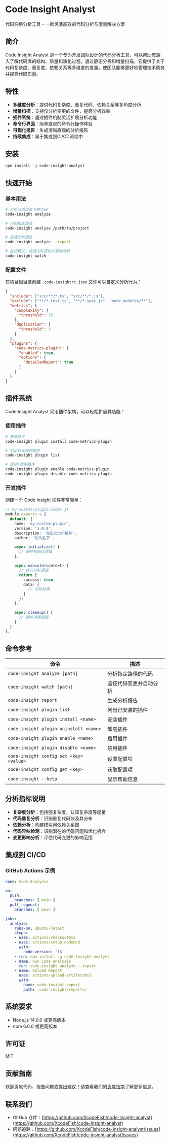 # Code Insight Analyst

代码洞察分析工具 - 一款灵活高效的代码分析与度量解决方案

## 简介

Code Insight Analyst 是一个专为开发团队设计的代码分析工具，可以帮助您深入了解代码库的结构、质量和演化过程。通过静态分析和增量扫描，它提供了关于代码复杂度、重复度、依赖关系等多维度的度量，使团队能够更好地管理技术债务并提高代码质量。

## 特性

- **多维度分析**：提供代码复杂度、重复代码、依赖关系等多角度分析
- **增量扫描**：支持仅分析变更的文件，提高分析效率
- **插件系统**：通过插件机制灵活扩展分析功能
- **命令行界面**：简单直观的命令行操作体验
- **可视化报告**：生成清晰直观的分析报告
- **持续集成**：易于集成到CI/CD流程中

## 安装

```bash
npm install -g code-insight-analyst
```

## 快速开始

### 基本用法

```bash
# 分析当前目录下的代码
code-insight analyze

# 分析指定目录
code-insight analyze /path/to/project

# 生成分析报告
code-insight analyze --report

# 监控模式，检测文件变化并自动分析
code-insight watch
```

### 配置文件

在项目根目录创建 `.code-insightrc.json` 文件可以自定义分析行为：

```json
{
  "include": ["src/**/*.ts", "src/**/*.js"],
  "exclude": ["**/*.test.ts", "**/*.spec.js", "node_modules/**"],
  "metrics": {
    "complexity": {
      "threshold": 15
    },
    "duplication": {
      "threshold": 3
    }
  },
  "plugins": {
    "code-metrics-plugin": {
      "enabled": true,
      "options": {
        "detailedReport": true
      }
    }
  }
}
```

## 插件系统

Code Insight Analyst 采用插件架构，可以轻松扩展其功能：

### 使用插件

```bash
# 安装插件
code-insight plugin install code-metrics-plugin

# 列出已安装的插件
code-insight plugin list

# 启用/禁用插件
code-insight plugin enable code-metrics-plugin
code-insight plugin disable code-metrics-plugin
```

### 开发插件

创建一个 Code Insight 插件非常简单：

```typescript
// my-custom-plugin/index.js
module.exports = {
  default: {
    name: 'my-custom-plugin',
    version: '1.0.0',
    description: '自定义分析插件',
    author: '你的名字',

    async initialize() {
      // 插件初始化逻辑
    },

    async execute(context) {
      // 执行分析逻辑
      return {
        success: true,
        data: {
          // 分析结果
        }
      };
    },

    async cleanup() {
      // 插件清理逻辑
    }
  }
};
```

## 命令参考

| 命令 | 描述 |
|------|------|
| `code-insight analyze [path]` | 分析指定路径的代码 |
| `code-insight watch [path]` | 监控代码变更并自动分析 |
| `code-insight report` | 生成分析报告 |
| `code-insight plugin list` | 列出已安装的插件 |
| `code-insight plugin install <name>` | 安装插件 |
| `code-insight plugin uninstall <name>` | 卸载插件 |
| `code-insight plugin enable <name>` | 启用插件 |
| `code-insight plugin disable <name>` | 禁用插件 |
| `code-insight config set <key> <value>` | 设置配置项 |
| `code-insight config get <key>` | 获取配置项 |
| `code-insight --help` | 显示帮助信息 |

## 分析指标说明

- **复杂度分析**：包括圈复杂度、认知复杂度等度量
- **代码重复分析**：识别重复代码块及其分布
- **依赖分析**：构建模块间依赖关系图
- **代码异味检测**：识别潜在的代码问题和优化机会
- **变更影响分析**：评估代码变更的影响范围

## 集成到 CI/CD

### GitHub Actions 示例

```yaml
name: Code Analysis

on:
  push:
    branches: [ main ]
  pull_request:
    branches: [ main ]

jobs:
  analyze:
    runs-on: ubuntu-latest
    steps:
    - uses: actions/checkout@v3
    - uses: actions/setup-node@v3
      with:
        node-version: '16'
    - run: npm install -g code-insight-analyst
    - name: Run Code Analysis
      run: code-insight analyze --report
    - name: Upload Report
      uses: actions/upload-artifact@v3
      with:
        name: code-insight-report
        path: .code-insight/reports/
```

## 系统要求

- Node.js 14.0.0 或更高版本
- npm 6.0.0 或更高版本

## 许可证

MIT

## 贡献指南

欢迎贡献代码、报告问题或提出建议！请查看我们的[贡献指南](CONTRIBUTING.md)了解更多信息。

## 联系我们

- GitHub 仓库：[https://github.com/XcodeFish/code-insight-analyst](https://github.com/XcodeFish/code-insight-analyst)
- 问题追踪：[https://github.com/XcodeFish/code-insight-analyst/issues](https://github.com/XcodeFish/code-insight-analyst/issues)
